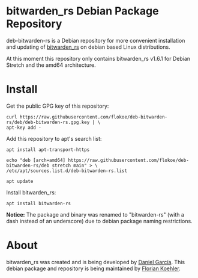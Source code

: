 # bitwarden_rs Debian Package Repository
deb-bitwarden-rs is a Debian repository for more convenient installation and updating of [bitwarden_rs](https://github.com/dani-garcia/bitwarden_rs) on debian based Linux distributions.

At this moment this repository only contains bitwarden_rs v1.6.1 for Debian Stretch and the amd64 architecture.

# Install
Get the public GPG key of this repository:
```
curl https://raw.githubusercontent.com/flokoe/deb-bitwarden-rs/deb/deb-bitwarden-rs.gpg.key | \
apt-key add -
```
Add this repository to apt's search list:
```
apt install apt-transport-https

echo "deb [arch=amd64] https://raw.githubusercontent.com/flokoe/deb-bitwarden-rs/deb stretch main" > \
/etc/apt/sources.list.d/deb-bitwarden-rs.list

apt update
```
Install bitwarden_rs:
```
apt install bitwarden-rs
```
**Notice:** The package and binary was renamed to "bitwarden-rs" (with a dash instead of an underscore) due to debian package naming restrictions.

# About
bitwarden_rs was created and is being developed by [Daniel García](https://github.com/dani-garcia). This debian package and repository is being maintained by [Florian Koehler](https://github.com/flokoe).
